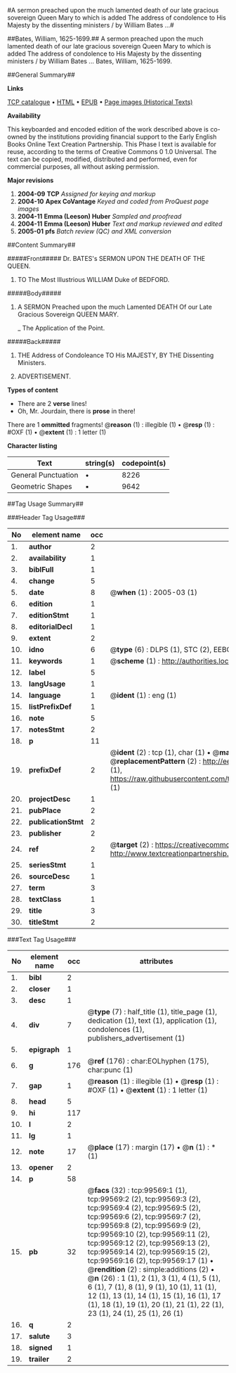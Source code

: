 #A sermon preached upon the much lamented death of our late gracious sovereign Queen Mary to which is added The address of condolence to His Majesty by the dissenting ministers / by William Bates ...#

##Bates, William, 1625-1699.##
A sermon preached upon the much lamented death of our late gracious sovereign Queen Mary to which is added The address of condolence to His Majesty by the dissenting ministers / by William Bates ...
Bates, William, 1625-1699.

##General Summary##

**Links**

[TCP catalogue](http://www.ota.ox.ac.uk/tcp/)  • 
[HTML](http://tei.it.ox.ac.uk/tcp/Texts-HTML/free/A26/A26800.html)  • 
[EPUB](http://tei.it.ox.ac.uk/tcp/Texts-EPUB/free/A26/A26800.epub) • 
[Page images (Historical Texts)](https://data.historicaltexts.jisc.ac.uk/view?pubId=eebo-13442755e&pageId=eebo-13442755e-99569-1)

**Availability**

This keyboarded and encoded edition of the
	       work described above is co-owned by the institutions
	       providing financial support to the Early English Books
	       Online Text Creation Partnership. This Phase I text is
	       available for reuse, according to the terms of Creative
	       Commons 0 1.0 Universal. The text can be copied,
	       modified, distributed and performed, even for
	       commercial purposes, all without asking permission.

**Major revisions**

1. __2004-09__ __TCP__ *Assigned for keying and markup*
1. __2004-10__ __Apex CoVantage__ *Keyed and coded from ProQuest page images*
1. __2004-11__ __Emma (Leeson) Huber__ *Sampled and proofread*
1. __2004-11__ __Emma (Leeson) Huber__ *Text and markup reviewed and edited*
1. __2005-01__ __pfs__ *Batch review (QC) and XML conversion*

##Content Summary##

#####Front#####
Dr. BATES's SERMON UPON THE DEATH OF THE QUEEN.
1. TO The Most Illustrious WILLIAM Duke of BEDFORD.

#####Body#####

1. A SERMON Preached upon the much Lamented DEATH Of our Late Gracious Sovereign QUEEN MARY.

    _ The Application of the Point.

#####Back#####

1. THE Address of Condoleance TO His MAJESTY, BY THE Dissenting Ministers.

1. ADVERTISEMENT.

**Types of content**

  * There are 2 **verse** lines!
  * Oh, Mr. Jourdain, there is **prose** in there!

There are 1 **ommitted** fragments! 
 @__reason__ (1) : illegible (1)  •  @__resp__ (1) : #OXF (1)  •  @__extent__ (1) : 1 letter (1)

**Character listing**


|Text|string(s)|codepoint(s)|
|---|---|---|
|General Punctuation|•|8226|
|Geometric Shapes|▪|9642|

##Tag Usage Summary##

###Header Tag Usage###

|No|element name|occ|attributes|
|---|---|---|---|
|1.|__author__|2||
|2.|__availability__|1||
|3.|__biblFull__|1||
|4.|__change__|5||
|5.|__date__|8| @__when__ (1) : 2005-03 (1)|
|6.|__edition__|1||
|7.|__editionStmt__|1||
|8.|__editorialDecl__|1||
|9.|__extent__|2||
|10.|__idno__|6| @__type__ (6) : DLPS (1), STC (2), EEBO-CITATION (1), OCLC (1), VID (1)|
|11.|__keywords__|1| @__scheme__ (1) : http://authorities.loc.gov/ (1)|
|12.|__label__|5||
|13.|__langUsage__|1||
|14.|__language__|1| @__ident__ (1) : eng (1)|
|15.|__listPrefixDef__|1||
|16.|__note__|5||
|17.|__notesStmt__|2||
|18.|__p__|11||
|19.|__prefixDef__|2| @__ident__ (2) : tcp (1), char (1)  •  @__matchPattern__ (2) : ([0-9\-]+):([0-9IVX]+) (1), (.+) (1)  •  @__replacementPattern__ (2) : http://eebo.chadwyck.com/downloadtiff?vid=$1&page=$2 (1), https://raw.githubusercontent.com/textcreationpartnership/Texts/master/tcpchars.xml#$1 (1)|
|20.|__projectDesc__|1||
|21.|__pubPlace__|2||
|22.|__publicationStmt__|2||
|23.|__publisher__|2||
|24.|__ref__|2| @__target__ (2) : https://creativecommons.org/publicdomain/zero/1.0/ (1), http://www.textcreationpartnership.org/docs/. (1)|
|25.|__seriesStmt__|1||
|26.|__sourceDesc__|1||
|27.|__term__|3||
|28.|__textClass__|1||
|29.|__title__|3||
|30.|__titleStmt__|2||


###Text Tag Usage###

|No|element name|occ|attributes|
|---|---|---|---|
|1.|__bibl__|2||
|2.|__closer__|1||
|3.|__desc__|1||
|4.|__div__|7| @__type__ (7) : half_title (1), title_page (1), dedication (1), text (1), application (1), condolences (1), publishers_advertisement (1)|
|5.|__epigraph__|1||
|6.|__g__|176| @__ref__ (176) : char:EOLhyphen (175), char:punc (1)|
|7.|__gap__|1| @__reason__ (1) : illegible (1)  •  @__resp__ (1) : #OXF (1)  •  @__extent__ (1) : 1 letter (1)|
|8.|__head__|5||
|9.|__hi__|117||
|10.|__l__|2||
|11.|__lg__|1||
|12.|__note__|17| @__place__ (17) : margin (17)  •  @__n__ (1) : * (1)|
|13.|__opener__|2||
|14.|__p__|58||
|15.|__pb__|32| @__facs__ (32) : tcp:99569:1 (1), tcp:99569:2 (2), tcp:99569:3 (2), tcp:99569:4 (2), tcp:99569:5 (2), tcp:99569:6 (2), tcp:99569:7 (2), tcp:99569:8 (2), tcp:99569:9 (2), tcp:99569:10 (2), tcp:99569:11 (2), tcp:99569:12 (2), tcp:99569:13 (2), tcp:99569:14 (2), tcp:99569:15 (2), tcp:99569:16 (2), tcp:99569:17 (1)  •  @__rendition__ (2) : simple:additions (2)  •  @__n__ (26) : 1 (1), 2 (1), 3 (1), 4 (1), 5 (1), 6 (1), 7 (1), 8 (1), 9 (1), 10 (1), 11 (1), 12 (1), 13 (1), 14 (1), 15 (1), 16 (1), 17 (1), 18 (1), 19 (1), 20 (1), 21 (1), 22 (1), 23 (1), 24 (1), 25 (1), 26 (1)|
|16.|__q__|2||
|17.|__salute__|3||
|18.|__signed__|1||
|19.|__trailer__|2||
